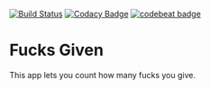 [![Build Status](https://travis-ci.org/Crazy-Marvin/FucksGiven.svg?branch=master)](https://travis-ci.org/Crazy-Marvin/FucksGiven)
[![Codacy Badge](https://api.codacy.com/project/badge/Grade/e3a69a23765d48e6a8b9c8dcbc54a543)](https://www.codacy.com/app/CrazyMarvin/FucksGiven?utm_source=github.com&amp;utm_medium=referral&amp;utm_content=Crazy-Marvin/FucksGiven&amp;utm_campaign=Badge_Grade)
[![codebeat badge](https://codebeat.co/badges/7f4f8b3a-9394-4d5c-ac6b-e88d59c6e5b2)](https://codebeat.co/projects/github-com-crazy-marvin-fucksgiven-master)

# Fucks Given

This app lets you count how many fucks you give.

